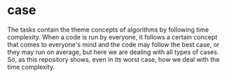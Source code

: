 # case
The tasks contain the theme concepts of algorithms by following time complexity. When a code is run by everyone, it follows a certain concept that comes to 
everyone's mind and the code may follow the best case, or they may run on average, but here we are dealing with all types of cases. So, as this repository shows,
even in its worst case, how we deal with the time complexity.
